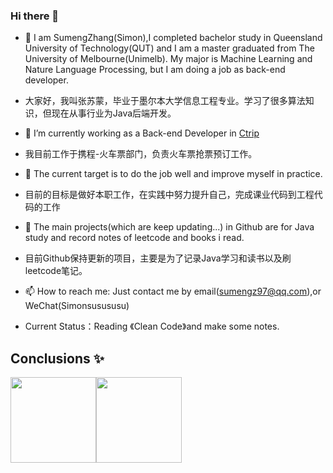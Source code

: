 ### Hi there 👋


- 🔭 I am SumengZhang(Simon),I completed bachelor study in Queensland University of Technology(QUT) and  I am a master graduated from The University of Melbourne(Unimelb). My major is Machine Learning and Nature Language Processing, but I am doing a job as back-end developer.
- 大家好，我叫张苏蒙，毕业于墨尔本大学信息工程专业。学习了很多算法知识，但现在从事行业为Java后端开发。
- 🌱 I’m currently working as a Back-end Developer in [Ctrip](https://ctrip.com/)
- 我目前工作于携程-火车票部门，负责火车票抢票预订工作。
- 👯 The current target is to do the job well and improve myself in practice.
- 目前的目标是做好本职工作，在实践中努力提升自己，完成课业代码到工程代码的工作
- 🤔 The main projects(which are keep updating...) in Github are for Java study and record notes of leetcode and books i read.
- 目前Github保持更新的项目，主要是为了记录Java学习和读书以及刷leetcode笔记。
- 📫 How to reach me: Just contact me by email(sumengz97@qq.com),or WeChat(Simonsusususu)

- Current Status：Reading 《Clean Code》and make some notes.
## Conclusions ✨
<img align="" height="137px" src="https://github-readme-stats.vercel.app/api?username=liyupi&hide_title=true&hide_border=true&show_icons=true&include_all_commits=true&line_height=21&bg_color=0,EC6C6C,FFD479,FFFC79,73FA79&theme=graywhite&locale=cn" /><img align="" height="137px" src="https://github-readme-stats.vercel.app/api/top-langs/?username=liyupi&hide_title=true&hide_border=true&layout=compact&bg_color=0,73FA79,73FDFF,D783FF&theme=graywhite&locale=cn" />
